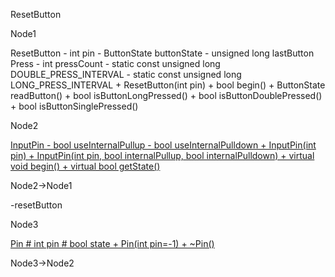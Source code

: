 ResetButton

Node1

ResetButton - int pin - ButtonState buttonState - unsigned long
lastButton Press - int pressCount - static const unsigned long
DOUBLE\_PRESS\_INTERVAL - static const unsigned long
LONG\_PRESS\_INTERVAL + ResetButton(int pin) + bool begin() +
ButtonState readButton() + bool isButtonLongPressed() + bool
isButtonDoublePressed() + bool isButtonSinglePressed()

Node2

[InputPin - bool useInternalPullup - bool useInternalPulldown +
InputPin(int pin) + InputPin(int pin, bool internalPullup, bool
internalPulldown) + virtual void begin() + virtual bool
getState()](classInputPin.html " ")

Node2-\>Node1

-resetButton

Node3

[Pin \# int pin \# bool state + Pin(int pin=-1) +
\~Pin()](classPin.html " ")

Node3-\>Node2

[](classResetButton__coll__graph_org.svg)
